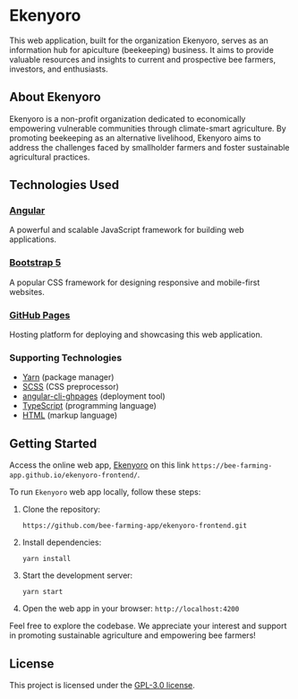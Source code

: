 # Ekenyoro

This web application, built for the organization Ekenyoro, serves as an information hub for apiculture (beekeeping) business. It aims to provide valuable resources and insights to current and prospective bee farmers, investors, and enthusiasts.

## About Ekenyoro

Ekenyoro is a non-profit organization dedicated to economically empowering vulnerable communities through climate-smart agriculture. By promoting beekeeping as an alternative livelihood, Ekenyoro aims to address the challenges faced by smallholder farmers and foster sustainable agricultural practices.

## Technologies Used

### [Angular](https://angular.io)

A powerful and scalable JavaScript framework for building web applications.

### [Bootstrap 5](https://getbootstrap.com)

A popular CSS framework for designing responsive and mobile-first websites.

### [GitHub Pages](https://pages.github.com)

Hosting platform for deploying and showcasing this web application.

### Supporting Technologies

- [Yarn](https://yarnpkg.com) (package manager)
- [SCSS](https://sass-lang.com) (CSS preprocessor)
- [angular-cli-ghpages](https://www.npmjs.com/package/angular-cli-ghpages) (deployment tool)
- [TypeScript](https://www.typescriptlang.org) (programming language)
- [HTML](https://html.com) (markup language)

## Getting Started

Access the online web app, [Ekenyoro](https://bee-farming-app.github.io/ekenyoro-frontend/) on this link `https://bee-farming-app.github.io/ekenyoro-frontend/`.

To run `Ekenyoro` web app locally, follow these steps:

1. Clone the repository:

    ```console
    https://github.com/bee-farming-app/ekenyoro-frontend.git
    ```

2. Install dependencies:

    ```console
    yarn install
    ```

3. Start the development server:

    ```console
    yarn start
    ```

4. Open the web app in your browser: `http://localhost:4200`

Feel free to explore the codebase. We appreciate your interest and support in promoting sustainable agriculture and empowering bee farmers!

## License

This project is licensed under the [GPL-3.0 license](LICENSE).
